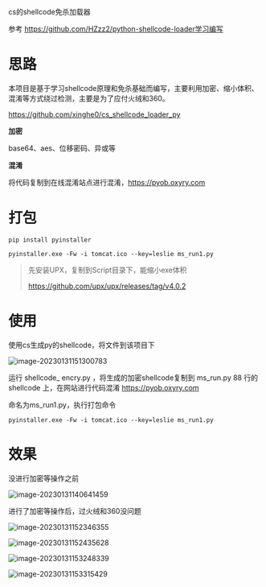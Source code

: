 cs的shellcode免杀加载器

参考 https://github.com/HZzz2/python-shellcode-loader学习编写

# 思路

本项目是基于学习shellcode原理和免杀基础而编写，主要利用加密、缩小体积、混淆等方式绕过检测，主要是为了应付火绒和360。

https://github.com/xinghe0/cs_shellcode_loader_py

**加密**

base64、aes、位移密码、异或等



**混淆**

将代码复制到在线混淆站点进行混淆，https://pyob.oxyry.com



# 打包

```
pip install pyinstaller

pyinstaller.exe -Fw -i tomcat.ico --key=leslie ms_run1.py  
```



>先安装UPX，复制到Script目录下，能缩小exe体积
>
>https://github.com/upx/upx/releases/tag/v4.0.2



# 使用

使用cs生成py的shellcode，将文件到该项目下

![image-20230131151300783](https://xingheimg.oss-cn-guangzhou.aliyuncs.com/img/202301311513836.png)



运行 shellcode_ encry.py ，将生成的加密shellcode复制到 ms_run.py 88 行的shellcode 上，在网站进行代码混淆 https://pyob.oxyry.com

命名为ms_run1.py，执行打包命令



```
pyinstaller.exe -Fw -i tomcat.ico --key=leslie ms_run1.py  
```



# 效果

没进行加密等操作之前

![image-20230131140641459](https://xingheimg.oss-cn-guangzhou.aliyuncs.com/img/202301311406578.png)







进行了加密等操作后，过火绒和360没问题

![image-20230131152346355](https://xingheimg.oss-cn-guangzhou.aliyuncs.com/img/202301311523432.png)

![image-20230131152435628](https://xingheimg.oss-cn-guangzhou.aliyuncs.com/img/202301311524668.png)

![image-20230131153248339](https://xingheimg.oss-cn-guangzhou.aliyuncs.com/img/202301311532386.png)

![image-20230131153315429](https://xingheimg.oss-cn-guangzhou.aliyuncs.com/img/202301311533453.png)
